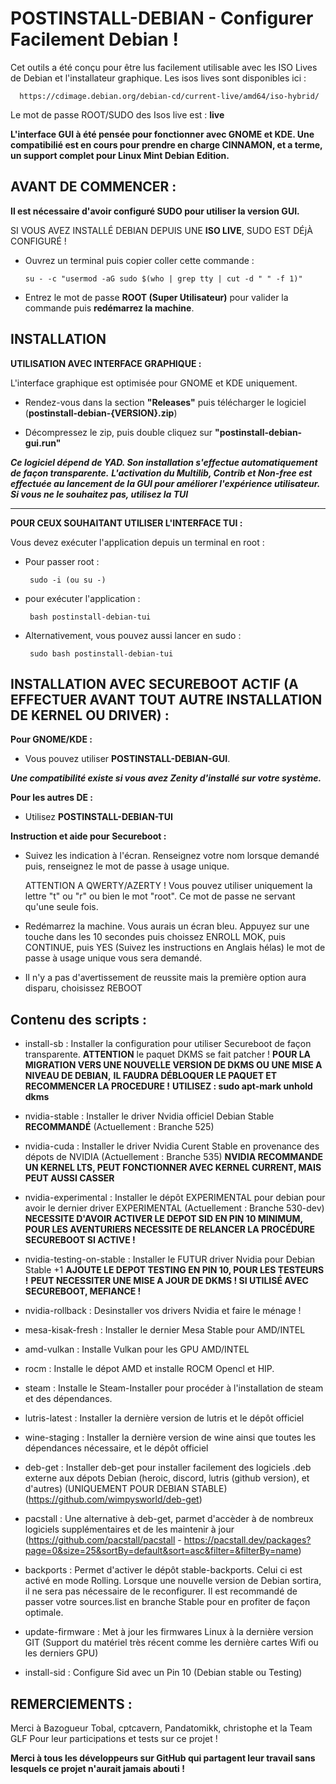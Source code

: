# POSTINSTALL-DEBIAN - Configurer Facilement Debian !

Cet outils a été conçu pour être lus facilement utilisable avec les ISO Lives de Debian et l'installateur graphique.
Les isos lives sont disponibles ici :

      https://cdimage.debian.org/debian-cd/current-live/amd64/iso-hybrid/

Le mot de passe ROOT/SUDO des Isos live est : **live**

**L'interface GUI à été pensée pour fonctionner avec GNOME et KDE. Une compatibilié est en cours pour prendre en charge CINNAMON,
et a terme, un support complet pour Linux Mint Debian Edition.**

## AVANT DE COMMENCER :


**Il est nécessaire d'avoir configuré SUDO pour utiliser la version GUI.**

SI VOUS AVEZ INSTALLÉ DEBIAN DEPUIS UNE **ISO LIVE**, SUDO EST DÉjÀ CONFIGURÉ !

   - Ouvrez un terminal puis copier coller cette commande :

         su - -c "usermod -aG sudo $(who | grep tty | cut -d " " -f 1)"

   - Entrez le mot de passe **ROOT (Super Utilisateur)** pour valider la commande puis **redémarrez la machine**.


## INSTALLATION


**UTILISATION AVEC INTERFACE GRAPHIQUE :**


L'interface graphique est optimisée pour GNOME et KDE uniquement.

   - Rendez-vous dans la section **"Releases"** puis télécharger le logiciel (**postinstall-debian-{VERSION}.zip**)

   - Décompressez le zip, puis double cliquez sur **"postinstall-debian-gui.run"**
   
***Ce logiciel dépend de YAD. Son installation s'effectue automatiquement de façon transparente.***
***L'activation du Multilib, Contrib et Non-free est effectuée au lancement de la GUI pour améliorer l'expérience utilisateur. Si vous ne le souhaitez pas, utilisez la TUI***

---------------------------------------------------------------------------------------------------------------------------------------------------------------------------------------------------------------



**POUR CEUX SOUHAITANT UTILISER L'INTERFACE TUI :**

  
Vous devez exécuter l'application depuis un terminal en root :

- Pour passer root : 

       sudo -i (ou su -)

- pour exécuter l'application :

       bash postinstall-debian-tui

- Alternativement, vous pouvez aussi lancer en sudo :
   
       sudo bash postinstall-debian-tui


## INSTALLATION AVEC SECUREBOOT ACTIF (A EFFECTUER AVANT TOUT AUTRE INSTALLATION DE KERNEL OU DRIVER) :

**Pour GNOME/KDE :**

- Vous pouvez utiliser **POSTINSTALL-DEBIAN-GUI**.


***Une compatibilité existe si vous avez Zenity d'installé sur votre système.***

**Pour les autres DE :**

- Utilisez **POSTINSTALL-DEBIAN-TUI**

**Instruction et aide pour Secureboot :**
      
- Suivez les indication à l'écran. Renseignez votre nom lorsque demandé puis, renseignez le mot de passe à usage unique.

  ATTENTION A QWERTY/AZERTY ! Vous pouvez utiliser uniquement la lettre "t" ou "r" ou bien le mot "root". Ce mot de passe ne servant qu'une seule fois.

- Redémarrez la machine. Vous aurais un écran bleu. Appuyez sur une touche dans les 10 secondes puis
  choissez ENROLL MOK, puis CONTINUE, puis YES (Suivez les instructions en Anglais hélas) le mot de passe à usage unique vous sera demandé.
  
- Il n'y a pas d'avertissement de reussite mais la première option aura disparu, choisissez REBOOT


## Contenu des scripts :


- install-sb :                Installer la configuration pour utiliser Secureboot de façon transparente. **ATTENTION** le paquet DKMS se fait patcher !
                              **POUR LA MIGRATION VERS UNE NOUVELLE VERSION DE DKMS OU UNE MISE A NIVEAU DE DEBIAN,**
                              **IL FAUDRA DÉBLOQUER LE PAQUET ET RECOMMENCER LA PROCEDURE !**
                              **UTILISEZ : sudo apt-mark unhold dkms**

- nvidia-stable :             Installer le driver Nvidia officiel Debian Stable **RECOMMANDÉ** (Actuellement : Branche 525)
- nvidia-cuda :               Installer le driver Nvidia Curent Stable en provenance des dépots de NVIDIA (Actuellement : Branche 535)
                              **NVIDIA RECOMMANDE UN KERNEL LTS, PEUT FONCTIONNER AVEC KERNEL CURRENT, MAIS PEUT AUSSI CASSER**
- nvidia-experimental :       Installer le dépôt EXPERIMENTAL pour debian pour avoir le dernier driver EXPERIMENTAL (Actuellement : Branche 530-dev)
                              **NECESSITE D'AVOIR ACTIVER LE DEPOT SID EN PIN 10 MINIMUM, POUR LES AVENTURIERS**
                              **NECESSITE DE RELANCER LA PROCÉDURE SECUREBOOT SI ACTIVE !**
  
- nvidia-testing-on-stable :  Installer le FUTUR driver Nvidia pour Debian Stable +1
                              **AJOUTE LE DEPOT TESTING EN PIN 10, POUR LES TESTEURS !**
                              **PEUT NECESSITER UNE MISE A JOUR DE DKMS ! SI UTILISÉ AVEC SECUREBOOT, MEFIANCE !**
- nvidia-rollback :           Desinstaller vos drivers Nvidia et faire le ménage !
  
- mesa-kisak-fresh :          Installer le dernier Mesa Stable pour AMD/INTEL
- amd-vulkan :                Installe Vulkan pour les GPU AMD/INTEL
- rocm :                      Installe le dépot AMD et installe ROCM Opencl et HIP.

- steam :                     Installe le Steam-Installer pour procéder à l'installation de steam et des dépendances.
- lutris-latest :             Installer la dernière version de lutris et le dépôt officiel 
- wine-staging :              Installer la dernière version de wine ainsi que toutes les dépendances nécessaire, et le dépôt officiel 

- deb-get :                   Installer deb-get pour installer facilement des logiciels .deb externe aux dépots Debian (heroic, discord, lutris (github version), et d'autres) (UNIQUEMENT POUR DEBIAN STABLE)
                              (https://github.com/wimpysworld/deb-get)
  
- pacstall :                  Une alternative à deb-get, parmet d'accèder à de nombreux logiciels supplémentaires et de les maintenir à jour
                              (https://github.com/pacstall/pacstall - https://pacstall.dev/packages?page=0&size=25&sortBy=default&sort=asc&filter=&filterBy=name)

- backports :                 Permet d'activer le dépôt stable-backports. Celui ci est activé en mode Rolling. Lorsque une nouvelle version de Debian sortira, il ne sera pas nécessaire de le reconfigurer.
                              Il est recommandé de passer votre sources.list en branche Stable pour en profiter de façon optimale.
- update-firmware :           Met à jour les firmwares Linux à la dernière version GIT (Support du matériel très récent comme les dernière cartes Wifi ou les derniers GPU)
- install-sid :               Configure Sid avec un Pin 10 (Debian stable ou Testing)


## REMERCIEMENTS :

Merci à Bazogueur Tobal, cptcavern, Pandatomikk, christophe et la Team GLF Pour leur participations et tests sur ce projet !

**Merci à tous les développeurs sur GitHub qui partagent leur travail sans lesquels ce projet n'aurait jamais abouti !**
